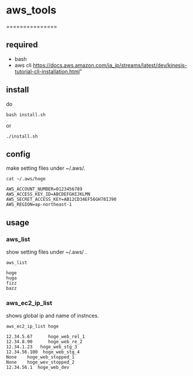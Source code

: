 # aws_tools
===============
## required
* bash
* aws cli https://docs.aws.amazon.com/ja_jp/streams/latest/dev/kinesis-tutorial-cli-installation.html"

## install
do

```
bash install.sh
```

or

```
./install.sh
```

## config

make setting files under ~/.aws/.

```example:
cat ~/.aws/hoge

AWS_ACCOUNT_NUMBER=0123456789
AWS_ACCESS_KEY_ID=ABCDEFGHIJKLMN
AWS_SECRET_ACCESS_KEY=AB12CD34EF56GH78IJ90
AWS_REGION=ap-northeast-1
```

## usage

### aws_list

show setting files under ~/.aws/ .

```bash:aws_list
aws_list

hoge
huga
fizz
bazz
```


### aws_ec2_ip_list <setting fielname>

shows global ip and name of instnces.

```bash:aws_ec2_ip_list
aws_ec2_ip_list hoge

12.34.5.67      hoge_web_rel_1
12.34.8.90      hoge_web_re_2
12.34.1.23   hoge_web_stg_3
12.34.56.100  hoge_web_stg_4
None    hoge_web_stopped_1
None    hoge_wev_stopped_2
12.34.56.1  hoge_web_dev
```

